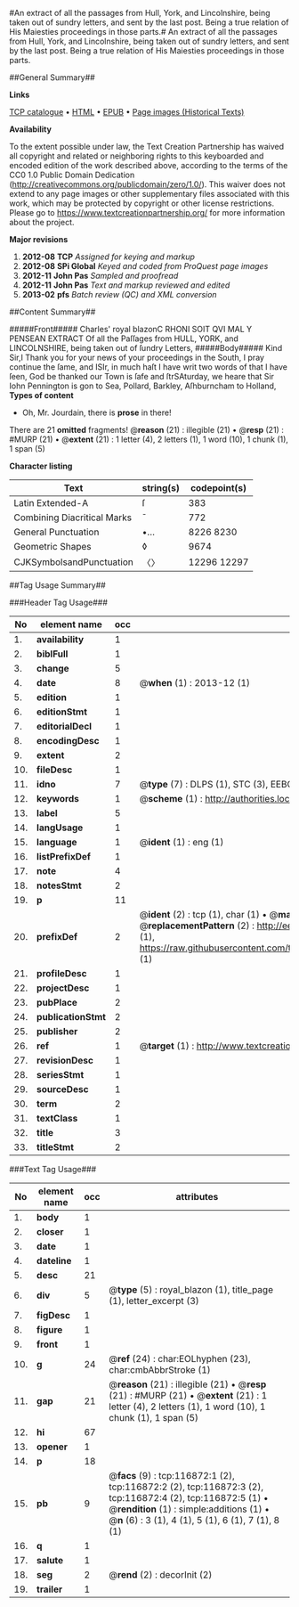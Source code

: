 #An extract of all the passages from Hull, York, and Lincolnshire, being taken out of sundry letters, and sent by the last post. Being a true relation of His Maiesties proceedings in those parts.#
An extract of all the passages from Hull, York, and Lincolnshire, being taken out of sundry letters, and sent by the last post. Being a true relation of His Maiesties proceedings in those parts.

##General Summary##

**Links**

[TCP catalogue](http://www.ota.ox.ac.uk/tcp/)  • 
[HTML](http://tei.it.ox.ac.uk/tcp/Texts-HTML/free/A84/A84305.html)  • 
[EPUB](http://tei.it.ox.ac.uk/tcp/Texts-EPUB/free/A84/A84305.epub) • 
[Page images (Historical Texts)](https://historicaltexts.jisc.ac.uk/eebo-99864640e)

**Availability**

To the extent possible under law, the Text Creation Partnership has waived all copyright and related or neighboring rights to this keyboarded and encoded edition of the work described above, according to the terms of the CC0 1.0 Public Domain Dedication (http://creativecommons.org/publicdomain/zero/1.0/). This waiver does not extend to any page images or other supplementary files associated with this work, which may be protected by copyright or other license restrictions. Please go to https://www.textcreationpartnership.org/ for more information about the project.

**Major revisions**

1. __2012-08__ __TCP__ *Assigned for keying and markup*
1. __2012-08__ __SPi Global__ *Keyed and coded from ProQuest page images*
1. __2012-11__ __John Pas__ *Sampled and proofread*
1. __2012-11__ __John Pas__ *Text and markup reviewed and edited*
1. __2013-02__ __pfs__ *Batch review (QC) and XML conversion*

##Content Summary##

#####Front#####
Charles' royal blazonC RHONI SOIT QVI MAL Y PENSEAN EXTRACT Of all the Paſſages from HULL, YORK, and LINCOLNSHIRE, being taken out of ſundry Letters,
#####Body#####
Kind Sir,I Thank you for your news of your proceedings in the South, I pray continue the ſame, and ISIr, in much haſt I have writ two words of that I have ſeen, God be thanked our Town is ſafe and ſtrSAturday, we heare that Sir Iohn Pennington is gon to Sea, Pollard, Barkley, Aſhburncham to Holland,
**Types of content**

  * Oh, Mr. Jourdain, there is **prose** in there!

There are 21 **omitted** fragments! 
 @__reason__ (21) : illegible (21)  •  @__resp__ (21) : #MURP (21)  •  @__extent__ (21) : 1 letter (4), 2 letters (1), 1 word (10), 1 chunk (1), 1 span (5)

**Character listing**


|Text|string(s)|codepoint(s)|
|---|---|---|
|Latin Extended-A|ſ|383|
|Combining             Diacritical Marks|̄|772|
|General Punctuation|•…|8226 8230|
|Geometric Shapes|◊|9674|
|CJKSymbolsandPunctuation|〈〉|12296 12297|

##Tag Usage Summary##

###Header Tag Usage###

|No|element name|occ|attributes|
|---|---|---|---|
|1.|__availability__|1||
|2.|__biblFull__|1||
|3.|__change__|5||
|4.|__date__|8| @__when__ (1) : 2013-12 (1)|
|5.|__edition__|1||
|6.|__editionStmt__|1||
|7.|__editorialDecl__|1||
|8.|__encodingDesc__|1||
|9.|__extent__|2||
|10.|__fileDesc__|1||
|11.|__idno__|7| @__type__ (7) : DLPS (1), STC (3), EEBO-CITATION (1), PROQUEST (1), VID (1)|
|12.|__keywords__|1| @__scheme__ (1) : http://authorities.loc.gov/ (1)|
|13.|__label__|5||
|14.|__langUsage__|1||
|15.|__language__|1| @__ident__ (1) : eng (1)|
|16.|__listPrefixDef__|1||
|17.|__note__|4||
|18.|__notesStmt__|2||
|19.|__p__|11||
|20.|__prefixDef__|2| @__ident__ (2) : tcp (1), char (1)  •  @__matchPattern__ (2) : ([0-9\-]+):([0-9IVX]+) (1), (.+) (1)  •  @__replacementPattern__ (2) : http://eebo.chadwyck.com/downloadtiff?vid=$1&page=$2 (1), https://raw.githubusercontent.com/textcreationpartnership/Texts/master/tcpchars.xml#$1 (1)|
|21.|__profileDesc__|1||
|22.|__projectDesc__|1||
|23.|__pubPlace__|2||
|24.|__publicationStmt__|2||
|25.|__publisher__|2||
|26.|__ref__|1| @__target__ (1) : http://www.textcreationpartnership.org/docs/. (1)|
|27.|__revisionDesc__|1||
|28.|__seriesStmt__|1||
|29.|__sourceDesc__|1||
|30.|__term__|2||
|31.|__textClass__|1||
|32.|__title__|3||
|33.|__titleStmt__|2||


###Text Tag Usage###

|No|element name|occ|attributes|
|---|---|---|---|
|1.|__body__|1||
|2.|__closer__|1||
|3.|__date__|1||
|4.|__dateline__|1||
|5.|__desc__|21||
|6.|__div__|5| @__type__ (5) : royal_blazon (1), title_page (1), letter_excerpt (3)|
|7.|__figDesc__|1||
|8.|__figure__|1||
|9.|__front__|1||
|10.|__g__|24| @__ref__ (24) : char:EOLhyphen (23), char:cmbAbbrStroke (1)|
|11.|__gap__|21| @__reason__ (21) : illegible (21)  •  @__resp__ (21) : #MURP (21)  •  @__extent__ (21) : 1 letter (4), 2 letters (1), 1 word (10), 1 chunk (1), 1 span (5)|
|12.|__hi__|67||
|13.|__opener__|1||
|14.|__p__|18||
|15.|__pb__|9| @__facs__ (9) : tcp:116872:1 (2), tcp:116872:2 (2), tcp:116872:3 (2), tcp:116872:4 (2), tcp:116872:5 (1)  •  @__rendition__ (1) : simple:additions (1)  •  @__n__ (6) : 3 (1), 4 (1), 5 (1), 6 (1), 7 (1), 8 (1)|
|16.|__q__|1||
|17.|__salute__|1||
|18.|__seg__|2| @__rend__ (2) : decorInit (2)|
|19.|__trailer__|1||
